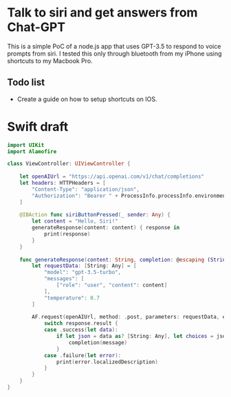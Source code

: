 # Talk to siri and get answers from Chat-GPT

This is a simple PoC of a node.js app that uses GPT-3.5 to respond to voice prompts from siri. I tested this only through bluetooth from my iPhone using shortcuts to my Macbook Pro.

## Todo list
- Create a guide on how to setup shortcuts on IOS.

# Swift draft

```swift
import UIKit
import Alamofire

class ViewController: UIViewController {
    
    let openAIUrl = "https://api.openai.com/v1/chat/completions"
    let headers: HTTPHeaders = [
        "Content-Type": "application/json",
        "Authorization": "Bearer " + ProcessInfo.processInfo.environment["OPENAI_API_KEY"]!
    ]
    
    @IBAction func siriButtonPressed(_ sender: Any) {
        let content = "Hello, Siri!"
        generateResponse(content: content) { response in
            print(response)
        }
    }
    
    func generateResponse(content: String, completion: @escaping (String) -> Void) {
        let requestData: [String: Any] = [
            "model": "gpt-3.5-turbo",
            "messages": [
                ["role": "user", "content": content]
            ],
            "temperature": 0.7
        ]
        
        AF.request(openAIUrl, method: .post, parameters: requestData, encoding: JSONEncoding.default, headers: headers).responseJSON { response in
            switch response.result {
            case .success(let data):
                if let json = data as? [String: Any], let choices = json["choices"] as? [[String: Any]], let message = choices.first?["text"] as? String {
                    completion(message)
                }
            case .failure(let error):
                print(error.localizedDescription)
            }
        }
    }
}
```